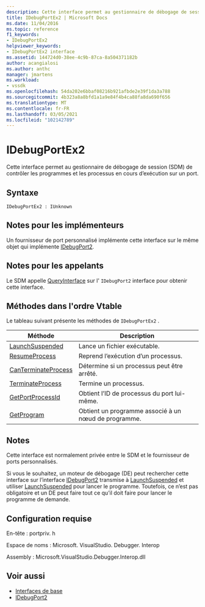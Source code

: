 ```yaml
---
description: Cette interface permet au gestionnaire de débogage de session (SDM) de contrôler les programmes et les processus en cours d’exécution sur un port.
title: IDebugPortEx2 | Microsoft Docs
ms.date: 11/04/2016
ms.topic: reference
f1_keywords:
- IDebugPortEx2
helpviewer_keywords:
- IDebugPortEx2 interface
ms.assetid: 144724d0-38ee-4c9b-87ca-8a504371182b
author: acangialosi
ms.author: anthc
manager: jmartens
ms.workload:
- vssdk
ms.openlocfilehash: 54da202e6bbaf08216b921afbde2e39f1da3a788
ms.sourcegitcommit: 4b323a8a8bfd1a1a9e84f4b4ca88fa8da690f656
ms.translationtype: MT
ms.contentlocale: fr-FR
ms.lasthandoff: 03/05/2021
ms.locfileid: "102142789"
---
```

# <a name="idebugportex2"></a>IDebugPortEx2
Cette interface permet au gestionnaire de débogage de session (SDM) de contrôler les programmes et les processus en cours d’exécution sur un port.

## <a name="syntax"></a>Syntaxe

```
IDebugPortEx2 : IUnknown
```

## <a name="notes-for-implementers"></a>Notes pour les implémenteurs
 Un fournisseur de port personnalisé implémente cette interface sur le même objet qui implémente [IDebugPort2](../../../extensibility/debugger/reference/idebugport2.md).

## <a name="notes-for-callers"></a>Notes pour les appelants
 Le SDM appelle [QueryInterface](/cpp/atl/queryinterface) sur l' `IDebugPort2` interface pour obtenir cette interface.

## <a name="methods-in-vtable-order"></a>Méthodes dans l'ordre Vtable
 Le tableau suivant présente les méthodes de `IDebugPortEx2` .

|Méthode|Description|
|------------|-----------------|
|[LaunchSuspended](../../../extensibility/debugger/reference/idebugportex2-launchsuspended.md)|Lance un fichier exécutable.|
|[ResumeProcess](../../../extensibility/debugger/reference/idebugportex2-resumeprocess.md)|Reprend l’exécution d’un processus.|
|[CanTerminateProcess](../../../extensibility/debugger/reference/idebugportex2-canterminateprocess.md)|Détermine si un processus peut être arrêté.|
|[TerminateProcess](../../../extensibility/debugger/reference/idebugportex2-terminateprocess.md)|Termine un processus.|
|[GetPortProcessId](../../../extensibility/debugger/reference/idebugportex2-getportprocessid.md)|Obtient l’ID de processus du port lui-même.|
|[GetProgram](../../../extensibility/debugger/reference/idebugportex2-getprogram.md)|Obtient un programme associé à un nœud de programme.|

## <a name="remarks"></a>Notes
 Cette interface est normalement privée entre le SDM et le fournisseur de ports personnalisés.

 Si vous le souhaitez, un moteur de débogage (DE) peut rechercher cette interface sur l’interface [IDebugPort2](../../../extensibility/debugger/reference/idebugport2.md) transmise à [LaunchSuspended](../../../extensibility/debugger/reference/idebugenginelaunch2-launchsuspended.md) et utiliser [LaunchSuspended](../../../extensibility/debugger/reference/idebugportex2-launchsuspended.md) pour lancer le programme. Toutefois, ce n’est pas obligatoire et un DE peut faire tout ce qu’il doit faire pour lancer le programme de demande.

## <a name="requirements"></a>Configuration requise
 En-tête : portpriv. h

 Espace de noms : Microsoft. VisualStudio. Debugger. Interop

 Assembly : Microsoft.VisualStudio.Debugger.Interop.dll

## <a name="see-also"></a>Voir aussi
- [Interfaces de base](../../../extensibility/debugger/reference/core-interfaces.md)
- [IDebugPort2](../../../extensibility/debugger/reference/idebugport2.md)
